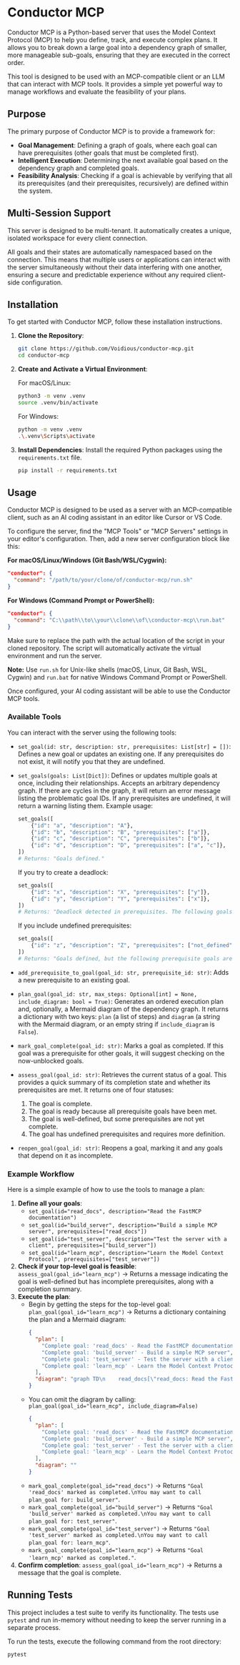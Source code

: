 # Conductor MCP

Conductor MCP is a Python-based server that uses the Model Context Protocol (MCP) to help you define, track, and execute complex plans. It allows you to break down a large goal into a dependency graph of smaller, more manageable sub-goals, ensuring that they are executed in the correct order.

This tool is designed to be used with an MCP-compatible client or an LLM that can interact with MCP tools. It provides a simple yet powerful way to manage workflows and evaluate the feasibility of your plans.

## Purpose

The primary purpose of Conductor MCP is to provide a framework for:

- **Goal Management**: Defining a graph of goals, where each goal can have prerequisites (other goals that must be completed first).
- **Intelligent Execution**: Determining the next available goal based on the dependency graph and completed goals.
- **Feasibility Analysis**: Checking if a goal is achievable by verifying that all its prerequisites (and their prerequisites, recursively) are defined within the system.

## Multi-Session Support

This server is designed to be multi-tenant. It automatically creates a unique, isolated workspace for every client connection.

All goals and their states are automatically namespaced based on the connection. This means that multiple users or applications can interact with the server simultaneously without their data interfering with one another, ensuring a secure and predictable experience without any required client-side configuration.

## Installation

To get started with Conductor MCP, follow these installation instructions.

1.  **Clone the Repository**:
    ```bash
    git clone https://github.com/Voidious/conductor-mcp.git
    cd conductor-mcp
    ```

2.  **Create and Activate a Virtual Environment**:

    For macOS/Linux:
    ```bash
    python3 -m venv .venv
    source .venv/bin/activate
    ```

    For Windows:
    ```bash
    python -m venv .venv
    .\.venv\Scripts\activate
    ```

3.  **Install Dependencies**:
    Install the required Python packages using the `requirements.txt` file.
    ```bash
    pip install -r requirements.txt
    ```

## Usage

Conductor MCP is designed to be used as a server with an MCP-compatible client, such as an AI coding assistant in an editor like Cursor or VS Code.

To configure the server, find the "MCP Tools" or "MCP Servers" settings in your editor's configuration. Then, add a new server configuration block like this:

**For macOS/Linux/Windows (Git Bash/WSL/Cygwin):**
```json
"conductor": {
  "command": "/path/to/your/clone/of/conductor-mcp/run.sh"
}
```

**For Windows (Command Prompt or PowerShell):**
```json
"conductor": {
  "command": "C:\\path\\to\\your\\clone\\of\\conductor-mcp\\run.bat"
}
```

Make sure to replace the path with the actual location of the script in your cloned repository. The script will automatically activate the virtual environment and run the server.

**Note:** Use `run.sh` for Unix-like shells (macOS, Linux, Git Bash, WSL, Cygwin) and `run.bat` for native Windows Command Prompt or PowerShell.

Once configured, your AI coding assistant will be able to use the Conductor MCP tools.

### Available Tools
You can interact with the server using the following tools:

- `set_goal(id: str, description: str, prerequisites: List[str] = [])`: Defines a new goal or updates an existing one. If any prerequisites do not exist, it will notify you that they are undefined.
- `set_goals(goals: List[Dict])`: Defines or updates multiple goals at once, including their relationships. Accepts an arbitrary dependency graph. If there are cycles in the graph, it will return an error message listing the problematic goal IDs. If any prerequisites are undefined, it will return a warning listing them. Example usage:

    ```python
    set_goals([
        {"id": "a", "description": "A"},
        {"id": "b", "description": "B", "prerequisites": ["a"]},
        {"id": "c", "description": "C", "prerequisites": ["b"]},
        {"id": "d", "description": "D", "prerequisites": ["a", "c"]},
    ])
    # Returns: "Goals defined."
    ```
    If you try to create a deadlock:
    ```python
    set_goals([
        {"id": "x", "description": "X", "prerequisites": ["y"]},
        {"id": "y", "description": "Y", "prerequisites": ["x"]},
    ])
    # Returns: "Deadlock detected in prerequisites. The following goals could not be created due to deadlocks: x, y."
    ```
    If you include undefined prerequisites:
    ```python
    set_goals([
        {"id": "z", "description": "Z", "prerequisites": ["not_defined"]},
    ])
    # Returns: "Goals defined, but the following prerequisite goals are undefined: not_defined."
    ```
- `add_prerequisite_to_goal(goal_id: str, prerequisite_id: str)`: Adds a new prerequisite to an existing goal.
- `plan_goal(goal_id: str, max_steps: Optional[int] = None, include_diagram: bool = True)`: Generates an ordered execution plan and, optionally, a Mermaid diagram of the dependency graph. It returns a dictionary with two keys: `plan` (a list of steps) and `diagram` (a string with the Mermaid diagram, or an empty string if `include_diagram` is `False`).
- `mark_goal_complete(goal_id: str)`: Marks a goal as completed. If this goal was a prerequisite for other goals, it will suggest checking on the now-unblocked goals.
- `assess_goal(goal_id: str)`: Retrieves the current status of a goal. This provides a quick summary of its completion state and whether its prerequisites are met. It returns one of four statuses:
    1. The goal is complete.
    2. The goal is ready because all prerequisite goals have been met.
    3. The goal is well-defined, but some prerequisites are not yet complete.
    4. The goal has undefined prerequisites and requires more definition.
- `reopen_goal(goal_id: str)`: Reopens a goal, marking it and any goals that depend on it as incomplete.

### Example Workflow

Here is a simple example of how to use the tools to manage a plan:

1.  **Define all your goals**:
    - `set_goal(id="read_docs", description="Read the FastMCP documentation")`
    - `set_goal(id="build_server", description="Build a simple MCP server", prerequisites=["read_docs"])`
    - `set_goal(id="test_server", description="Test the server with a client", prerequisites=["build_server"])`
    - `set_goal(id="learn_mcp", description="Learn the Model Context Protocol", prerequisites=["test_server"])`
2.  **Check if your top-level goal is feasible**: `assess_goal(goal_id="learn_mcp")` -> Returns a message indicating the goal is well-defined but has incomplete prerequisites, along with a completion summary.
3.  **Execute the plan**:
    - Begin by getting the steps for the top-level goal: `plan_goal(goal_id="learn_mcp")` -> Returns a dictionary containing the plan and a Mermaid diagram:
      ```json
      {
        "plan": [
          "Complete goal: 'read_docs' - Read the FastMCP documentation",
          "Complete goal: 'build_server' - Build a simple MCP server",
          "Complete goal: 'test_server' - Test the server with a client",
          "Complete goal: 'learn_mcp' - Learn the Model Context Protocol"
        ],
        "diagram": "graph TD\n    read_docs[\"read_docs: Read the FastMCP documentation\"]\n    build_server[\"build_server: Build a simple MCP server\"]\n    read_docs --> build_server\n    test_server[\"test_server: Test the server with a client\"]\n    build_server --> test_server\n    learn_mcp[\"learn_mcp: Learn the Model Context Protocol\"]\n    test_server --> learn_mcp\n"
      }
      ```
    - You can omit the diagram by calling: `plan_goal(goal_id="learn_mcp", include_diagram=False)`
      ```json
      {
        "plan": [
          "Complete goal: 'read_docs' - Read the FastMCP documentation",
          "Complete goal: 'build_server' - Build a simple MCP server",
          "Complete goal: 'test_server' - Test the server with a client",
          "Complete goal: 'learn_mcp' - Learn the Model Context Protocol"
        ],
        "diagram": ""
      }
      ```
    - `mark_goal_complete(goal_id="read_docs")` -> Returns `"Goal 'read_docs' marked as completed.\nYou may want to call plan_goal for: build_server"`.
    - `mark_goal_complete(goal_id="build_server")` -> Returns `"Goal 'build_server' marked as completed.\nYou may want to call plan_goal for: test_server"`.
    - `mark_goal_complete(goal_id="test_server")` -> Returns `"Goal 'test_server' marked as completed.\nYou may want to call plan_goal for: learn_mcp"`.
    - `mark_goal_complete(goal_id="learn_mcp")` -> Returns `"Goal 'learn_mcp' marked as completed."`.
4.  **Confirm completion**: `assess_goal(goal_id="learn_mcp")` -> Returns a message that the goal is complete.

## Running Tests

This project includes a test suite to verify its functionality. The tests use `pytest` and run in-memory without needing to keep the server running in a separate process.

To run the tests, execute the following command from the root directory:

```bash
pytest
``` 
